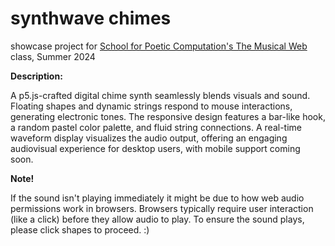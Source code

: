 # synthwave chimes

showcase project for [School for Poetic Computation's The Musical Web](https://sfpc.study/sessions/summer-24/musical-web) class,
Summer 2024

**Description:**

A p5.js-crafted digital chime synth seamlessly blends visuals and sound. Floating shapes and dynamic strings respond to mouse interactions, generating electronic tones. The responsive design features a bar-like hook, a random pastel color palette, and fluid string connections. A real-time waveform display visualizes the audio output, offering an engaging audiovisual experience for desktop users, with mobile support coming soon.

**Note!**

If the sound isn't playing immediately it might be due to how web audio permissions work in browsers. Browsers typically require user interaction (like a click) before they allow audio to play. To ensure the sound plays, please click shapes to proceed. :)

